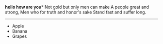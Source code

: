 **hello how are you***
Not gold but only men can make
A people great and strong,
Men who for truth and honor's sake
Stand fast and suffer long.

---
- Apple
- Banana
- Grapes